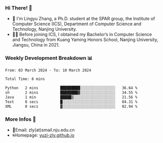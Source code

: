 ### Hi There! 👋 
- 🐳 I'm Lingyu Zhang, a Ph.D. student at the SPAR group, the Institute of Computer Science (ICS), Department of Computer Science and Technology, Nanjing University.
- 🧑‍🎓 Before joining ICS, I obtained my Bachelor’s in Computer Science and Technology from Kuang Yaming Honors School, Nanjing University, Jiangsu, China in 2021.

### Weekly Development Breakdown :bar_chart:

<!--START_SECTION:waka-->

```txt
From: 03 March 2024 - To: 10 March 2024

Total Time: 6 mins

Python   2 mins          █████████░░░░░░░░░░░░░░░░   36.64 %
sh       2 mins          ████████▓░░░░░░░░░░░░░░░░   34.55 %
Java     1 min           █████▒░░░░░░░░░░░░░░░░░░░   21.56 %
Text     0 secs          █░░░░░░░░░░░░░░░░░░░░░░░░   04.31 %
XML      0 secs          ▓░░░░░░░░░░░░░░░░░░░░░░░░   02.94 %
```

<!--END_SECTION:waka-->

<!--
### Github Contributions :octocat:

![](https://raw.githubusercontent.com/yuzi-zly/yuzi-zly/output/github-contribution-grid-snake.svg)              
-->

### More Infos 📖

- 📧Email: zly(at)smail.nju.edu.cn
- 🌀Homepage: [yuzi-zly.github.io](https://yuzi-zly.github.io/)
